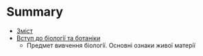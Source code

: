 # Summary

* [Зміст](README.md)
* [Вступ до бiологiї та ботанiки](1/vstup.md)
   * Предмет вивчення бiологiї. Основнi ознаки живої матерiї

